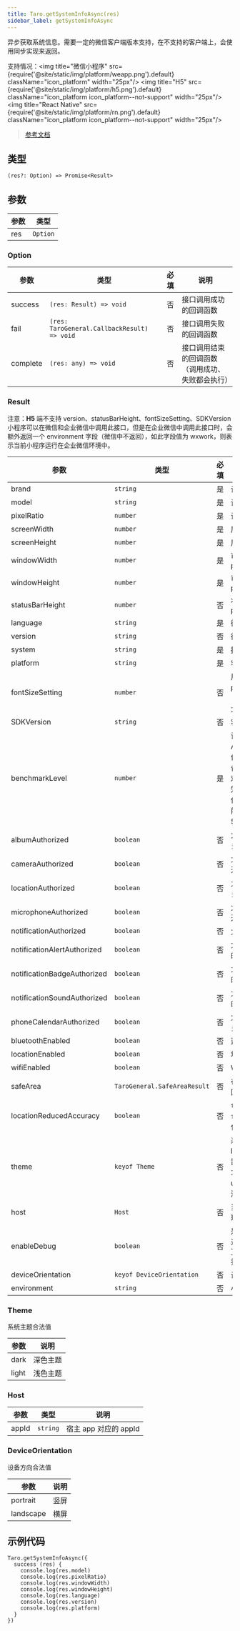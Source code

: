 ```yaml
---
title: Taro.getSystemInfoAsync(res)
sidebar_label: getSystemInfoAsync
---
```


异步获取系统信息。需要一定的微信客户端版本支持，在不支持的客户端上，会使用同步实现来返回。

支持情况：<img title="微信小程序" src={require('@site/static/img/platform/weapp.png').default} className="icon_platform" width="25px"/> <img title="H5" src={require('@site/static/img/platform/h5.png').default} className="icon_platform icon_platform--not-support" width="25px"/> <img title="React Native" src={require('@site/static/img/platform/rn.png').default} className="icon_platform icon_platform--not-support" width="25px"/>

> [参考文档](https://developers.weixin.qq.com/miniprogram/dev/api/base/system/wx.getSystemInfoAsync.html)

## 类型

```tsx
(res?: Option) => Promise<Result>
```

## 参数

| 参数 | 类型 |
| --- | --- |
| res | `Option` |

### Option

| 参数 | 类型 | 必填 | 说明 |
| --- | --- | :---: | --- |
| success | `(res: Result) => void` | 否 | 接口调用成功的回调函数 |
| fail | `(res: TaroGeneral.CallbackResult) => void` | 否 | 接口调用失败的回调函数 |
| complete | `(res: any) => void` | 否 | 接口调用结束的回调函数（调用成功、失败都会执行） |

### Result

注意：**H5** 端不支持 version、statusBarHeight、fontSizeSetting、SDKVersion
小程序可以在微信和企业微信中调用此接口，但是在企业微信中调用此接口时，会额外返回一个 environment 字段（微信中不返回），如此字段值为 wxwork，则表示当前小程序运行在企业微信环境中。

| 参数 | 类型 | 必填 | 说明 |
| --- | --- | :---: | --- |
| brand | `string` | 是 | 设备品牌 |
| model | `string` | 是 | 设备型号 |
| pixelRatio | `number` | 是 | 设备像素比 |
| screenWidth | `number` | 是 | 屏幕宽度，单位px |
| screenHeight | `number` | 是 | 屏幕高度，单位px |
| windowWidth | `number` | 是 | 可使用窗口宽度，单位px |
| windowHeight | `number` | 是 | 可使用窗口高度，单位px |
| statusBarHeight | `number` | 否 | 状态栏的高度，单位px |
| language | `string` | 是 | 微信设置的语言 |
| version | `string` | 否 | 微信版本号 |
| system | `string` | 是 | 操作系统及版本 |
| platform | `string` | 是 | 客户端平台 |
| fontSizeSetting | `number` | 否 | 用户字体大小（单位px）。以微信客户端「我-设置-通用-字体大小」中的设置为准 |
| SDKVersion | `string` | 否 | 客户端基础库版本 |
| benchmarkLevel | `number` | 是 | 设备性能等级（仅Android小游戏）。取值为：-2 或 0（该设备无法运行小游戏），-1（性能未知），>=1（设备性能值，该值越高，设备性能越好，目前最高不到50） |
| albumAuthorized | `boolean` | 否 | 允许微信使用相册的开关（仅 iOS 有效） |
| cameraAuthorized | `boolean` | 否 | 允许微信使用摄像头的开关 |
| locationAuthorized | `boolean` | 否 | 允许微信使用定位的开关 |
| microphoneAuthorized | `boolean` | 否 | 允许微信使用麦克风的开关 |
| notificationAuthorized | `boolean` | 否 | 允许微信通知的开关 |
| notificationAlertAuthorized | `boolean` | 否 | 允许微信通知带有提醒的开关（仅 iOS 有效） |
| notificationBadgeAuthorized | `boolean` | 否 | 允许微信通知带有标记的开关（仅 iOS 有效） |
| notificationSoundAuthorized | `boolean` | 否 | 允许微信通知带有声音的开关（仅 iOS 有效） |
| phoneCalendarAuthorized | `boolean` | 否 | 允许微信使用日历的开关 |
| bluetoothEnabled | `boolean` | 否 | 蓝牙的系统开关 |
| locationEnabled | `boolean` | 否 | 地理位置的系统开关 |
| wifiEnabled | `boolean` | 否 | Wi-Fi 的系统开关 |
| safeArea | `TaroGeneral.SafeAreaResult` | 否 | 在竖屏正方向下的安全区域 |
| locationReducedAccuracy | `boolean` | 否 | `true` 表示模糊定位，`false` 表示精确定位，仅 iOS 支持 |
| theme | `keyof Theme` | 否 | 系统当前主题，取值为light或dark，全局配置"darkmode":true时才能获取，否则为 undefined （不支持小游戏） |
| host | `Host` | 否 | 当前小程序运行的宿主环境 |
| enableDebug | `boolean` | 否 | 是否已打开调试。可通过右上角菜单或 [Taro.setEnableDebug](/docs/apis/base/debug/setEnableDebug) 打开调试。 |
| deviceOrientation | `keyof DeviceOrientation` | 否 | 设备方向 |
| environment | `string` | 否 | 小程序当前运行环境 |

### Theme

系统主题合法值

| 参数 | 说明 |
| --- | --- |
| dark | 深色主题 |
| light | 浅色主题 |

### Host

| 参数 | 类型 | 说明 |
| --- | --- | --- |
| appId | `string` | 宿主 app 对应的 appId |

### DeviceOrientation

设备方向合法值

| 参数 | 说明 |
| --- | --- |
| portrait | 竖屏 |
| landscape | 横屏 |

## 示例代码

```tsx
Taro.getSystemInfoAsync({
  success (res) {
    console.log(res.model)
    console.log(res.pixelRatio)
    console.log(res.windowWidth)
    console.log(res.windowHeight)
    console.log(res.language)
    console.log(res.version)
    console.log(res.platform)
  }
})
```
